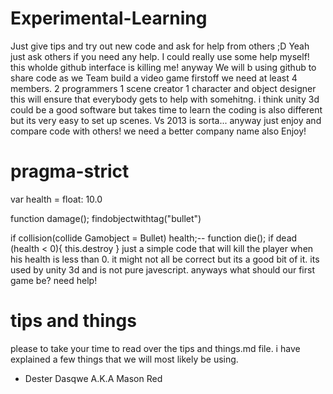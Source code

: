 # Experimental-Learning
Just give tips and try out new code and ask for help from others ;D
Yeah just ask others if you need any help. I could really use some help myself!
this wholde github interface is killing me! anyway We will b using github to share code as we Team build a video game
firstoff we need at least 4 members.
2 programmers
1 scene creator
1 character and object designer
this will ensure that everybody gets to help with somehitng. i think unity 3d could be a good software but takes time to learn
the coding is also different but its very easy to set up scenes.
Vs 2013 is sorta...
anyway just enjoy and compare code with others!
we need a better company name also
Enjoy!
# pragma-strict
var health = float: 10.0

function damage();
findobjectwithtag("bullet")

if collision(collide Gamobject = Bullet)
health;--
function die();
if dead (health < 0){
this.destroy
}
just a simple code that will kill the player when his health is less than 0.
it might not all be correct but its a good bit of it. its used by unity 3d and is not pure javescript.
anyways what should our first game be?
need help!

# tips and things
please to take your time to read over the tips and things.md
file. i have explained a few things that we will most likely be using.
- Dester Dasqwe A.K.A Mason Red

